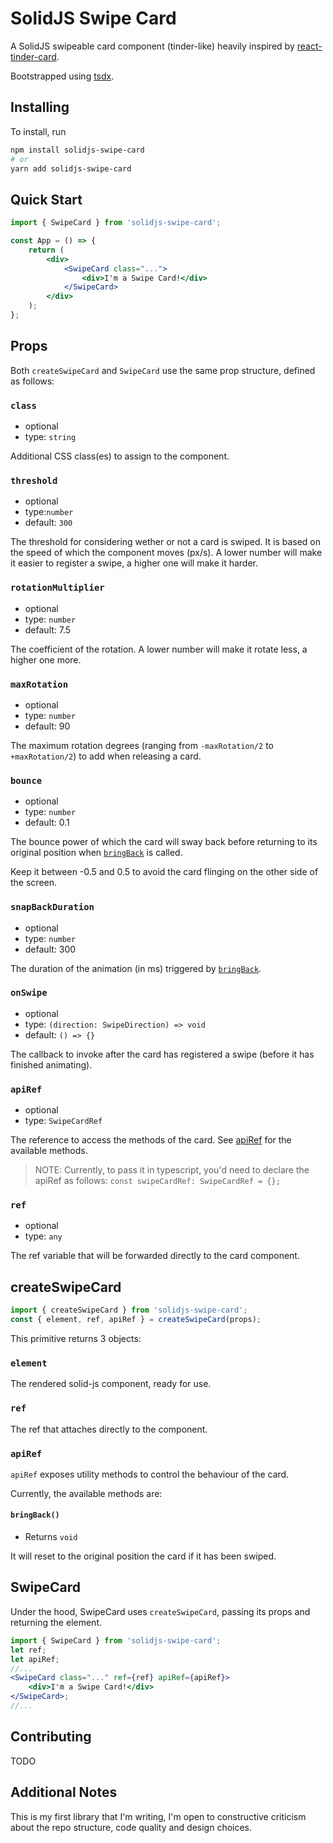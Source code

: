 # SolidJS Swipe Card

A SolidJS swipeable card component (tinder-like) heavily inspired by [react-tinder-card](https://github.com/3DJakob/react-tinder-card).

Bootstrapped using [tsdx](https://github.com/jaredpalmer/tsdx).

## Installing

To install, run

```bash
npm install solidjs-swipe-card
# or
yarn add solidjs-swipe-card
```

## Quick Start

```jsx
import { SwipeCard } from 'solidjs-swipe-card';

const App = () => {
    return (
        <div>
            <SwipeCard class="...">
                <div>I'm a Swipe Card!</div>
            </SwipeCard>
        </div>
    );
};
```

## Props

Both `createSwipeCard` and `SwipeCard` use the same prop structure, defined as follows:

### `class`

-   optional
-   type: `string`

Additional CSS class(es) to assign to the component.

### `threshold`

-   optional
-   type:`number`
-   default: `300`

The threshold for considering wether or not a card is swiped. It is based on the speed of which the component moves (px/s). A lower number will make it easier to register a swipe, a higher one will make it harder.

### `rotationMultiplier`

-   optional
-   type: `number`
-   default: 7.5

The coefficient of the rotation. A lower number will make it rotate less, a higher one more.

### `maxRotation`

-   optional
-   type: `number`
-   default: 90

The maximum rotation degrees (ranging from `-maxRotation/2` to `+maxRotation/2`) to add when releasing a card.

### `bounce`

-   optional
-   type: `number`
-   default: 0.1

The bounce power of which the card will sway back before returning to its original position when [`bringBack`](#bringback) is called.

Keep it between -0.5 and 0.5 to avoid the card flinging on the other side of the screen.

### `snapBackDuration`

-   optional
-   type: `number`
-   default: 300

The duration of the animation (in ms) triggered by [`bringBack`](#bringback).

### `onSwipe`

-   optional
-   type: `(direction: SwipeDirection) => void`
-   default: `() => {}`

The callback to invoke after the card has registered a swipe (before it has finished animating).

### `apiRef`

-   optional
-   type: `SwipeCardRef`

The reference to access the methods of the card. See [apiRef](#apiref-1) for the available methods.

> NOTE: Currently, to pass it in typescript, you'd need to declare the apiRef as follows: `const swipeCardRef: SwipeCardRef = {};`

### `ref`

-   optional
-   type: `any`

The ref variable that will be forwarded directly to the card component.

## createSwipeCard

```js
import { createSwipeCard } from 'solidjs-swipe-card';
const { element, ref, apiRef } = createSwipeCard(props);
```

This primitive returns 3 objects:

### `element`

The rendered solid-js component, ready for use.

### `ref`

The ref that attaches directly to the component.

### `apiRef`

`apiRef` exposes utility methods to control the behaviour of the card.

Currently, the available methods are:

#### `bringBack()`

-   Returns `void`

It will reset to the original position the card if it has been swiped.

## SwipeCard

Under the hood, SwipeCard uses `createSwipeCard`, passing its props and returning the element.

```jsx
import { SwipeCard } from 'solidjs-swipe-card';
let ref;
let apiRef;
//...
<SwipeCard class="..." ref={ref} apiRef={apiRef}>
    <div>I'm a Swipe Card!</div>
</SwipeCard>;
//...
```

## Contributing

TODO

## Additional Notes

This is my first library that I'm writing, I'm open to constructive criticism about the repo structure, code quality and design choices.
